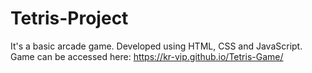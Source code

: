 # Tetris-Project
It's a basic arcade game. Developed using HTML, CSS and JavaScript.
Game can be accessed here: https://kr-vip.github.io/Tetris-Game/
